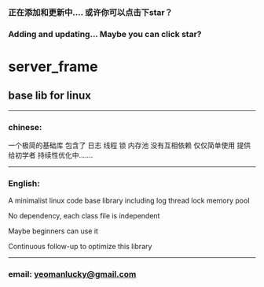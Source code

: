 ### 正在添加和更新中.... 或许你可以点击下star？ <br/>
### Adding and updating... Maybe you can click star?<br/>


# server_frame
 base lib for linux
 ----
 ---
 ### chinese:
  一个极简的基础库 包含了 日志 线程 锁 内存池
  没有互相依赖 仅仅简单使用
  提供给初学者
  持续性优化中.......
  
  
  
  ---
 ### English:
  A minimalist linux code base library including log thread lock memory pool

  No dependency, each class file is independent

  Maybe beginners can use it
  
  
  Continuous follow-up to optimize this library
 
 ---
 ### email: yeomanlucky@gmail.com
